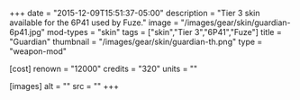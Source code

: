+++
date = "2015-12-09T15:51:37-05:00"
description = "Tier 3 skin available for the 6P41 used by Fuze."
image = "/images/gear/skin/guardian-6p41.jpg"
mod-types = "skin"
tags = ["skin","Tier 3","6P41","Fuze"]
title = "Guardian"
thumbnail = "/images/gear/skin/guardian-th.png"
type = "weapon-mod"

[cost]
  renown = "12000"
  credits = "320"
  units = ""

[images]
  alt = ""
  src = ""
+++
